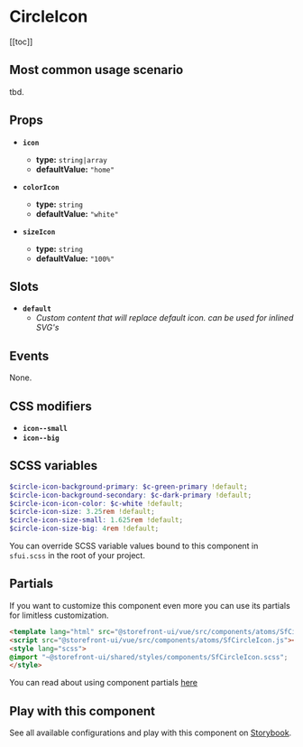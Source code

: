 # CircleIcon

<!-- No Component description -->


[[toc]]


## Most common usage scenario

tbd.


## Props

- **`icon`**
  - **type:** `string|array`
  - **defaultValue:** `"home"`

- **`colorIcon`**
  - **type:** `string`
  - **defaultValue:** `"white"`

- **`sizeIcon`**
  - **type:** `string`
  - **defaultValue:** `"100%"`


## Slots

- **`default`**
  - _Custom content that will replace default icon. can be used for inlined SVG's_


## Events

None.


## CSS modifiers

- **`icon--small`**
- **`icon--big`**


## SCSS variables

```scss
$circle-icon-background-primary: $c-green-primary !default;
$circle-icon-background-secondary: $c-dark-primary !default;
$circle-icon-icon-color: $c-white !default;
$circle-icon-size: 3.25rem !default;
$circle-icon-size-small: 1.625rem !default;
$circle-icon-size-big: 4rem !default;
```

You can override SCSS variable values bound to this component in `sfui.scss` in the root of your project.


## Partials

If you want to customize this component even more you can use its partials for limitless customization.

```html
<template lang="html" src="@storefront-ui/vue/src/components/atoms/SfCircleIcon.html"></template>
<script src="@storefront-ui/vue/src/components/atoms/SfCircleIcon.js"></script>
<style lang="scss">
@import "~@storefront-ui/shared/styles/components/SfCircleIcon.scss";
</style>
```

You can read about using component partials [here](docs.storefrontui.io/customization)


## Play with this component

See all available configurations and play with this component on <a href="https://storybook.storefrontui.io/?path=/story/">Storybook</a>.

